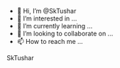 - 👋 Hi, I’m @SkTushar
- 👀 I’m interested in ...
- 🌱 I’m currently learning ...
- 💞️ I’m looking to collaborate on ...
- 📫 How to reach me ...

<!---
SkTushar/SkTushar is a ✨ special ✨ repository because its `README.md` (this file) appears on your GitHub profile.
You can click the Preview link to take a look at your changes.
--->SkTushar
